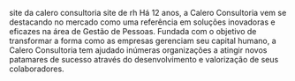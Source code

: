 site da calero consultoria site de rh
Há 12 anos, a Calero Consultoria vem se destacando no mercado como uma referência em soluções inovadoras e eficazes na área de Gestão de Pessoas. 
Fundada com o objetivo de transformar a forma como as empresas gerenciam seu capital humano, a Calero Consultoria tem ajudado inúmeras organizações 
a atingir novos patamares de sucesso através do desenvolvimento e valorização de seus colaboradores.
